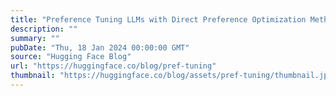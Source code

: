 ```yaml
---
title: "Preference Tuning LLMs with Direct Preference Optimization Methods"
description: ""
summary: ""
pubDate: "Thu, 18 Jan 2024 00:00:00 GMT"
source: "Hugging Face Blog"
url: "https://huggingface.co/blog/pref-tuning"
thumbnail: "https://huggingface.co/blog/assets/pref-tuning/thumbnail.jpg"
---
```


